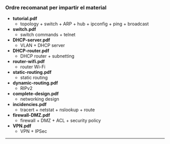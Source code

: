 ### Ordre recomanat per impartir el material

  - **tutorial.pdf**
    - topology + switch + ARP + hub + ipconfig + ping + broadcast
  - **switch.pdf**
    - switch commands + telnet
  - **DHCP-server.pdf**
    - VLAN + DHCP server
  - **DHCP-router.pdf**
    - DHCP router + subnetting
  - **router-wifi.pdf**
    - router Wi-Fi
  - **static-routing.pdf**
    - static routing
  - **dynamic-routing.pdf**
    - RIPv2
  - **complete-design.pdf**
    - networking design
  - **incidencies.pdf**
    - tracert + netstat + nslookup + route
  - **firewall-DMZ.pdf**
	- firewall + DMZ + ACL + security policy
  - **VPN.pdf**
	- VPN + IPSec
---
